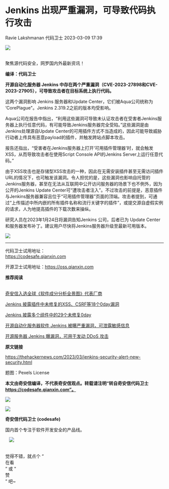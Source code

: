 #  Jenkins 出现严重漏洞，可导致代码执行攻击   
Ravie Lakshmanan  代码卫士   2023-03-09 17:39  
  
![](https://mmbiz.qpic.cn/mmbiz_gif/Az5ZsrEic9ot90z9etZLlU7OTaPOdibteeibJMMmbwc29aJlDOmUicibIRoLdcuEQjtHQ2qjVtZBt0M5eVbYoQzlHiaw/640?wx_fmt=gif "")  
  
   
聚焦源代码安全，网罗国内外最新资讯！  
  
**编译：代码卫士**  
  
**开源自动化服务器 Jenkins 中存在两个严重漏洞（CVE-2023-27898和CVE-2023-27905），可导致攻击者在目标系统上执行代码。**  
  
  
  
这两个漏洞影响 Jenkins 服务器和Update Center，它们被Aqua公司统称为 ‘CorePlague"。Jenkins 2.319.2之前的版本均受影响。  
  
Aqua公司在报告中指出，“利用这些漏洞可导致未认证攻击者在受害者Jenkins服务器上执行任意代码，有可能导致Jenkins服务器完全受陷。”这些漏洞是由Jenkins处理源自Update Center的可用插件方式不当造成的，因此可能导致威胁行动者上传具有恶意payload的插件，并触发跨站点脚本攻击。  
  
报告还指出，“受害者在Jenkins服务器上打开‘可用插件管理器’时，就会触发XSS，从而导致攻击者在使用Script Console API的Jenkins Server上运行任意代码。”  
  
由于XSS攻击也是存储型XSS攻击的一种，因此在无需安装插件甚至无需访问插件URL的情况下，也可触发该漏洞。令人担忧的是，这些漏洞也影响自托管的Jenkins服务器，甚至在无法从互联网中公开访问服务器的场景下也不例外，因为公开的Jenkins Update Center可“遭攻击者注入”。不过攻击的前提是，恶意插件与Jenkins服务器兼容且位于“可用插件管理器”页面的顶端。攻击者提到，可通过“上传描述中所内嵌的所有插件名称和流行关键字的插件”，或提交源自虚假实例的请求，人为地提高插件的下载次数来操纵。  
  
研究人员在2023年1月24日将漏洞告知Jenkins 公司，后者已为 Update Center和服务器发布补丁。建议用户尽快将Jenkins服务器升级至最新可用版本。  
  
  
  
![](https://mmbiz.qpic.cn/mmbiz_png/oBANLWYScMQZeSribxs2yU1w56EMvgX9cDBCiabniazxdxtQ25cBCAd5vBJIM2sOv1khjzwwViaT0pS74U6piaiauiaGA/640?wx_fmt=png "")  
  
  
****  
代码卫士试用地址：  
https://codesafe.qianxin.com  
  
开源卫士试用地址：https://oss.qianxin.com  
  
  
  
  
  
  
  
  
  
  
  
  
**推荐阅读**  
  
[](http://mp.weixin.qq.com/s?__biz=MzI2NTg4OTc5Nw==&mid=2247511052&idx=3&sn=fb116392e405ae62e6c339117fffdb59&chksm=ea949d66dde31470758b6ee8f9dbecdb67ef6c0c8af277f26b83b60dbac95748d28db787a4b4&scene=21#wechat_redirect)  
[奇安信入选全球《软件成分分析全景图》代表厂商](http://mp.weixin.qq.com/s?__biz=MzI2NTg4OTc5Nw==&mid=2247515374&idx=1&sn=8b491039bc40f1e5d4e1b29d8c95f9e7&chksm=ea948d84dde30492f8a6c9953f69dbed1f483b6bc9b4480cab641fbc69459d46bab41cdc4859&scene=21#wechat_redirect)  
  
  
[Jenkins 披露插件中未修复的XSS、CSRF等18个0day漏洞](http://mp.weixin.qq.com/s?__biz=MzI2NTg4OTc5Nw==&mid=2247513380&idx=3&sn=643da5e5ad5ec30250e2a3e9dca17e51&chksm=ea94844edde30d581814ce1b634ebb01aa1bda2917e2a9fc451329302585db1df9aa7b51fd8d&scene=21#wechat_redirect)  
  
  
[Jenkins 披露多个组件中的29个未修复0day](http://mp.weixin.qq.com/s?__biz=MzI2NTg4OTc5Nw==&mid=2247512696&idx=1&sn=5cc055e6e0d20676ecdd7c4f69dbef58&chksm=ea948312dde30a04f59e7b9ce79f1435ebf6d7aca4b7f21aaa31c408a774f19337d54bf0fe68&scene=21#wechat_redirect)  
  
  
[开源自动化服务器软件 Jenkins 被曝严重漏洞，可泄露敏感信息](http://mp.weixin.qq.com/s?__biz=MzI2NTg4OTc5Nw==&mid=2247494725&idx=1&sn=6bf29dab175c73db77b72934be87d9a0&chksm=ea94dd2fdde35439bd8c3b7485f574d8020d07f6614e4b0ab18aeb58270939e2f498b50612c0&scene=21#wechat_redirect)  
  
  
[开源服务器 Jenkins 曝漏洞，可用于发动 DDoS 攻击](http://mp.weixin.qq.com/s?__biz=MzI2NTg4OTc5Nw==&mid=2247492309&idx=3&sn=59873a77a41d3216fa315e16d40dde39&chksm=ea94d3bfdde35aa94eb842b53fc793cfbb0512112c1624ac2c32062c7813a79371c62d95ac9f&scene=21#wechat_redirect)  
  
  
  
  
**原文链接**  
  
  
https://thehackernews.com/2023/03/jenkins-security-alert-new-security.html  
  
  
题图：Pexels License  
  
  
**本文由奇安信编译，不代表奇安信观点。转载请注明“转自奇安信代码卫士 https://codesafe.qianxin.com”。**  
  
  
  
  
![](https://mmbiz.qpic.cn/mmbiz_jpg/oBANLWYScMSf7nNLWrJL6dkJp7RB8Kl4zxU9ibnQjuvo4VoZ5ic9Q91K3WshWzqEybcroVEOQpgYfx1uYgwJhlFQ/640?wx_fmt=jpeg "")  
  
![](https://mmbiz.qpic.cn/mmbiz_jpg/oBANLWYScMSN5sfviaCuvYQccJZlrr64sRlvcbdWjDic9mPQ8mBBFDCKP6VibiaNE1kDVuoIOiaIVRoTjSsSftGC8gw/640?wx_fmt=jpeg "")  
  
**奇安信代码卫士 (codesafe)**  
  
国内首个专注于软件开发安全的产品线。  
  
   ![](https://mmbiz.qpic.cn/mmbiz_gif/oBANLWYScMQ5iciaeKS21icDIWSVd0M9zEhicFK0rbCJOrgpc09iaH6nvqvsIdckDfxH2K4tu9CvPJgSf7XhGHJwVyQ/640?wx_fmt=gif "")  
  
   
觉得不错，就点个 “  
在看  
” 或 "  
赞  
” 吧~  
  
